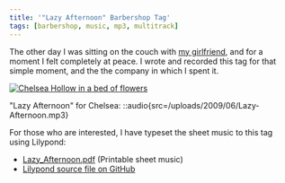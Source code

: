```yaml
---
title: '"Lazy Afternoon" Barbershop Tag'
tags: [barbershop, music, mp3, multitrack]
---
```


The other day I was sitting on the couch with [my girlfriend](https://www.chelseahollow.com), and for a moment I felt completely at peace. I wrote and recorded this tag for that simple moment, and the the company in which I spent it.

[![Chelsea Hollow in a bed of flowers](/uploads/2009/06/n695475033_6330053_5271599-500x375.jpg "n695475033_6330053_5271599")](/uploads/2009/06/n695475033_6330053_5271599.jpg)

"Lazy Afternoon" for Chelsea:
::audio{src=/uploads/2009/06/Lazy-Afternoon.mp3}

For those who are interested, I have typeset the sheet music to this tag using Lilypond:[](/uploads/2009/06/Lazy_Afternoon.pdf)

- [Lazy_Afternoon.pdf](/uploads/2009/06/Lazy_Afternoon.pdf) (Printable sheet music)
- [Lilypond source file on GitHub](https://github.com/captbaritone/eldredge-lazy_afternoon)
